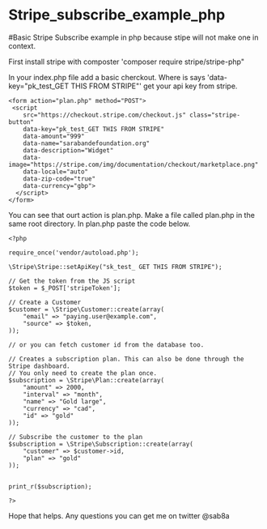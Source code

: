 # Stripe_subscribe_example_php
#Basic Stripe Subscribe example in php because stipe will not make one in context.

First install stripe with composter 'composer require stripe/stripe-php"

In your index.php file add a basic cherckout. Where is says 'data-key="pk_test_GET THIS FROM STRIPE"' get your api key from stripe.

```
<form action="plan.php" method="POST">
 <script
    src="https://checkout.stripe.com/checkout.js" class="stripe-button"
    data-key="pk_test_GET THIS FROM STRIPE"
    data-amount="999"
    data-name="sarabandefoundation.org"
    data-description="Widget"
    data-image="https://stripe.com/img/documentation/checkout/marketplace.png"
    data-locale="auto"
    data-zip-code="true"
    data-currency="gbp">
  </script>
</form>
```

You can see that ourt action is plan.php. Make a file called plan.php in the same root directory. In plan.php paste the code below. 

```
<?php

require_once('vendor/autoload.php');

\Stripe\Stripe::setApiKey("sk_test_ GET THIS FROM STRIPE");

// Get the token from the JS script
$token = $_POST['stripeToken'];

// Create a Customer
$customer = \Stripe\Customer::create(array(
    "email" => "paying.user@example.com",
    "source" => $token,
));

// or you can fetch customer id from the database too.

// Creates a subscription plan. This can also be done through the Stripe dashboard.
// You only need to create the plan once.
$subscription = \Stripe\Plan::create(array(
    "amount" => 2000,
    "interval" => "month",
    "name" => "Gold large",
    "currency" => "cad",
    "id" => "gold"
));

// Subscribe the customer to the plan
$subscription = \Stripe\Subscription::create(array(
    "customer" => $customer->id,
    "plan" => "gold"
));


print_r($subscription);

?>
```

Hope that helps. Any questions you can get me on twitter @sab8a
